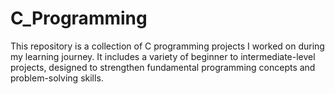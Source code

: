 # C_Programming
This repository is a collection of C programming projects I worked on during my learning journey. It includes a variety of beginner to intermediate-level projects, designed to strengthen fundamental programming concepts and problem-solving skills.
